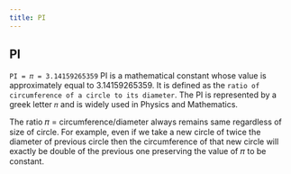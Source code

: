 ```yaml
---
title: PI
---
```

## PI

`PI = 𝜋 = 3.14159265359`
PI is a mathematical constant whose value is approximately equal to 3.14159265359. It is defined as the `ratio of circumference of a circle to its diameter`. The PI is represented by a greek letter `𝜋` and is widely used in Physics and Mathematics.

The ratio 𝜋 = circumference/diameter always remains same regardless of size of circle. For example, even if we take a new circle of twice the diameter of previous circle then the circumference of that new circle will exactly be double of the previous one preserving the value of 𝜋 to be constant. 
